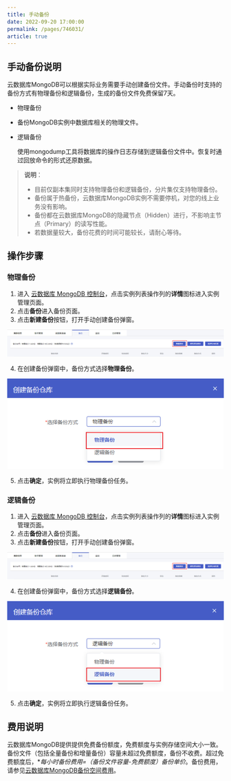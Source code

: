 ```yaml
---
title: 手动备份
date: 2022-09-20 17:00:00
permalink: /pages/746031/
article: true
---
```


## 手动备份说明

云数据库MongoDB可以根据实际业务需要手动创建备份文件。手动备份时支持的备份方式有物理备份和逻辑备份，生成的备份文件免费保留7天。

- 物理备份

- 备份MongoDB实例中数据库相关的物理文件。

- 逻辑备份

  使用mongodump工具将数据库的操作日志存储到逻辑备份文件中。恢复时通过回放命令的形式还原数据。

> **说明**：
>
> - 目前仅副本集同时支持物理备份和逻辑备份，分片集仅支持物理备份。
> - 备份属于热备份，云数据库MongoDB实例不需要停机，对您的线上业务没有影响。
> - 备份都在云数据库MongoDB的隐藏节点（Hidden）进行，不影响主节点（Primary）的读写性能。
> - 若数据量较大，备份花费的时间可能较长，请耐心等待。

## 操作步骤

### 物理备份

1. 进入 [云数据库 MongoDB 控制台](https://console.capitalonline.net/mongodb_v2)，点击实例列表操作列的**详情**图标进入实例管理页面。
2. 点击**备份**进入备份页面。
3. 点击**新建备份**按钮，打开手动创建备份弹窗。

![020](../../../pic/020.png)

4. 在创建备份弹窗中，备份方式选择**物理备份**。

![021](../../../pic/021.png)

5. 点击**确定**，实例将立即执行物理备份任务。

### 逻辑备份

1. 进入 [云数据库 MongoDB 控制台](https://console.capitalonline.net/mongodb_v2)，点击实例列表操作列的**详情**图标进入实例管理页面。
2. 点击**备份**进入备份页面。
3. 点击**新建备份**按钮，打开手动创建备份弹窗。

![020](../../../pic/020.png)

4. 在创建备份弹窗中，备份方式选择**逻辑备份**。

![026](../../../pic/026.png)

5. 点击**确定**，实例将立即执行逻辑备份任务。

## 费用说明

云数据库MongoDB提供提供免费备份额度，免费额度与实例存储空间大小一致。备份文件（包括全量备份和增量备份）容量未超过免费额度，备份不收费。超过免费额度后，**每小时备份费用=（备份文件容量-免费额度）*备份单价**。备份费用，请参见[云数据库MongoDB备份空间费用](./../../../03.购买指南/01.产品定价.md#备份空间费用)。
